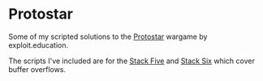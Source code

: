 # Protostar

Some of my scripted solutions to the [Protostar](https://exploit.education/protostar/) wargame by exploit.education.

The scripts I've included are for the [Stack Five](https://exploit.education/protostar/stack-five/) and [Stack Six](https://exploit.education/protostar/stack-six/) which cover buffer overflows.